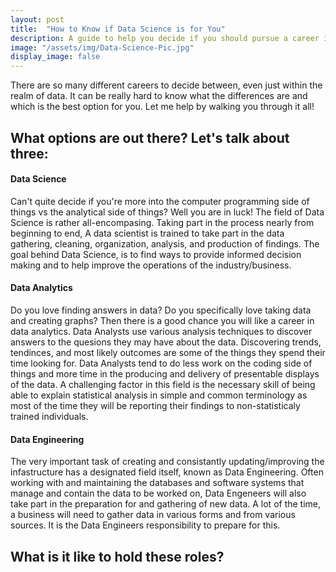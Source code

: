 ```yaml
---
layout: post
title:  "How to Know if Data Science is for You"
description: A guide to help you decide if you should pursue a career in Data Science
image: "/assets/img/Data-Science-Pic.jpg"
display_image: false
---
```


<p class="intro"><span class="dropcap">T</span>here are so many different careers to decide between, even just within the realm of data. It can be really hard to know what the differences are and which is the best option for you. Let me help by walking you through it all!</p>

## What options are out there? Let's talk about three:

#### Data Science
Can't quite decide if you're more into the computer programming side of things vs the analytical side of things? Well you are in luck! The field of Data Science is rather all-encompasing. Taking part in the process nearly from beginning to end, A data scientist is trained to take part in the data gathering, cleaning, organization, analysis, and production of findings. 
The goal behind Data Science, is to find ways to provide informed decision making and to help improve the operations of the industry/business. 

#### Data Analytics
Do you love finding answers in data? Do you specifically love taking data and creating graphs? Then there is a good chance you will like a career in data analytics. 
Data Analysts use various analysis techniques to discover answers to the quesions they may have about the data. Discovering trends, tendinces, and most likely outcomes are some of the things they spend their time looking for.
Data Analysts tend to do less work on the coding side of things and more time in the producing and delivery of presentable displays of the data. A challenging factor in this field is the necessary skill of being able to explain statistical analysis in simple and common terminology as most of the time they will be reporting their findings to non-statisticaly trained individuals. 

#### Data Engineering
The very important task of creating and consistantly updating/improving the infastructure has a designated field itself, known as Data Engineering. Often working with and maintaining the databases and software systems that manage and contain the data to be worked on, Data Engeneers will also take part in the preparation for and gathering of new data. A lot of the time, a business will need to gather data in various forms and from various sources. It is the Data Engineers responsibility to prepare for this. 

## What is it like to hold these roles?
